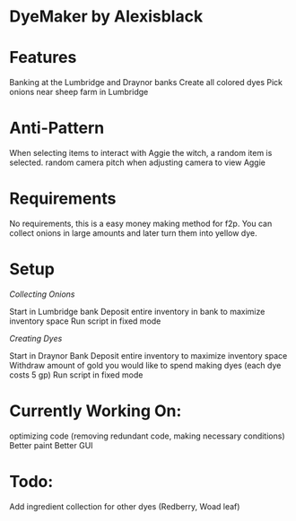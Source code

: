 # DyeMaker by Alexisblack

 

# Features

Banking at the Lumbridge and Draynor banks
Create all colored dyes
Pick onions near sheep farm in Lumbridge
 

# Anti-Pattern

When selecting items to interact with Aggie the witch, a random item is selected. 
random camera pitch when adjusting camera to view Aggie
 

# Requirements

No requirements, this is a easy money making method for f2p. You can collect onions in large amounts and later turn them into yellow dye.
 

# Setup

*Collecting Onions*

Start in Lumbridge bank
Deposit entire inventory in bank to maximize inventory space
Run script in fixed mode

*Creating Dyes*

Start in Draynor Bank
Deposit entire inventory to maximize inventory space
Withdraw amount of gold you would like to spend making dyes (each dye costs 5 gp)
Run script in fixed mode
 

# Currently Working On:

optimizing code (removing redundant code, making necessary conditions)
Better paint
Better GUI
 

# Todo:

Add ingredient collection for other dyes (Redberry, Woad leaf)
